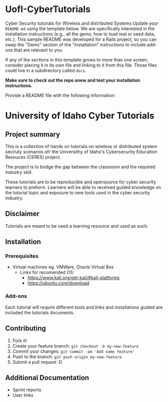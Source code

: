 # UofI-CyberTutorials
Cyber Security tutorials for Wireless and distributed Systems
Update your `README.md` using the template below. We are specifically interested in the installation instructions (e.g., all the gems, how to load real or seed data, etc.). This sample README was developed for a Rails project, so you can swap the "Gems" section of the "Installation" instructions to include add-ons that are relevant to you.

If any of the sections in this template grows to more than one screen, consider placing it in its own file and linking to it from this file. Those files could live in a subdirectory called `docs`.

**Make sure to check out the repo anew and test your installation instructions.**

Provide a README file with the following information:

# University of Idaho Cyber Tutorials

## Project summary
This is a collection of hands on tutorials on wireless or distributed system seciruty scenarios ofr the Universithy of Idaho's Cybersecurity Education Resouces (CERES) project.

The project is to bridge the gap between the classroom and the required industry skill.

These tutorials are to be reproducible and opensource for cyber security learners to preform. Learners will be able to received guided knowledge on the tutorial topic and exposure to new tools used in the cyber security industry.

## Disclaimer
Tutorials are meant to be used a learning resource and used as such.

## Installation

### Prerequisites
  * Virtual machines eg. VMWare, Oracle Virtual Box
    * Links for recomended OS:
        * https://www.kali.org/get-kali/#kali-platforms
        * https://ubuntu.com/download

### Add-ons
Each tutorial will require different tools and links and installations guided are included the tutorials documents.

## Contributing
1. Fork it!
2. Create your feature branch: `git checkout -b my-new-feature`
3. Commit your changes: `git commit -am 'Add some feature'`
4. Push to the branch: `git push origin my-new-feature`
5. Submit a pull request :D

## Additional Documentation

  * Sprint reports
  * User links

